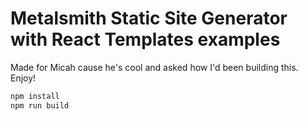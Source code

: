 # Metalsmith Static Site Generator with React Templates examples

Made for Micah cause he's cool and asked how I'd been building this. Enjoy!

```bash
npm install
npm run build
```
